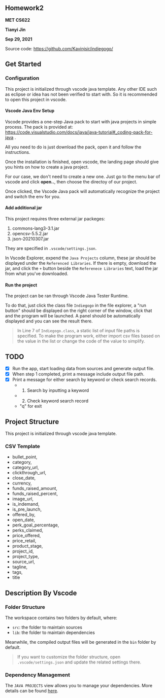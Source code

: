 ## Homework2
**MET CS622**

**Tianyi Jin**

**Sep 29, 2021**

Source code: https://github.com/Kavinjsir/indiegogo/

## Get Started

### Configuration

This project is initialized through vscode java template. Any other IDE such as eclipse or idea has not been verified to start with. So it is recommended to open this project in vscode.

#### Vscode Java Env Setup
Vscode provides a one-step Java pack to start with java projects in simple process.
The pack is provided at: https://code.visualstudio.com/docs/java/java-tutorial#_coding-pack-for-java .

All you need to do is just download the pack, open it and follow the instructions.

Once the installation is finished, open vscode, the landing page should give you hints on how to create a java project.

For our case, we don't need to create a new one. Just go to the menu bar of vscode and click **open..**, then choose the directoy of our project.

Once clicked, the Vscode Java pack will automatically recognize the project and switch the env for you.

#### Add additional jar
This project requires three external jar packeges:
1. commons-lang3-3.1.jar
2. opencsv-5.5.2.jar
3. json-20210307.jar

They are specified in `.vscode/settings.json`.

In Vscode Explorer, expend the `Java Projects` column, these jar should be displayed under the `Referenced Libraries`. If there is empty, download the jar, and click the `+` button beside the `Referenece Libraries` text, load the jar from what you've downloaded. 

#### Run the project
The project can be ran through Vscode Java Tester Runtime.

To do that, just click the class file `Indiegogo` in the file explorer, a "run button" should be displayed on the right corner of the window, click that and the program will be launched. A panel should be automatically displayed and you can see the result there.

> In Line 7 of `Indiegogo.class`, a static list of input file paths is specified. To make the program work, either import csv files based on the value in the list or change the code of the value to simplify.

## TODO
- [x] Run the app, start loading data from sources and generate output file.
- [x] When step 1 completed, print a message include output file path.
- [x] Print a message for either search by keyword or check search records.
   - 1. Search by inputting a keyword
   - 2. Check keyword search record
   - "q" for exit

## Project Structure

This project is initialized through vscode java template.

### CSV Template
- bullet_point,
- category,
- category_url,
- clickthrough_url,
- close_date,
- currency,
- funds_raised_amount,
- funds_raised_percent,
- image_url,
- is_indemand,
- is_pre_launch,
- offered_by,
- open_date,
- perk_goal_percentage,
- perks_claimed,
- price_offered,
- price_retail,
- product_stage,
- project_id,
- project_type,
- source_url,
- tagline,
- tags,
- title

## Description By Vscode

### Folder Structure

The workspace contains two folders by default, where:

- `src`: the folder to maintain sources
- `lib`: the folder to maintain dependencies

Meanwhile, the compiled output files will be generated in the `bin` folder by default.

> If you want to customize the folder structure, open `.vscode/settings.json` and update the related settings there.

### Dependency Management

The `JAVA PROJECTS` view allows you to manage your dependencies. More details can be found [here](https://github.com/microsoft/vscode-java-dependency#manage-dependencies).
